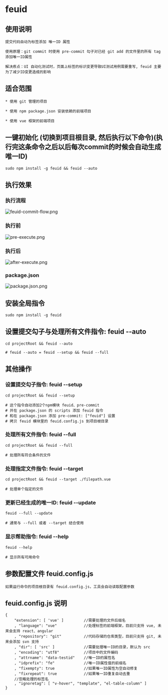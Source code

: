 
# feuid

## 使用说明
    提交代码自动为标签添加 唯一ID 属性

    使用原理：git commit 时使用 pre-commit 勾子对已经 git add 的文件里的所有 tag 添加唯一ID属性
    
    解决疼点：UI 自动化测试时，页面上标签的标识变更导致UI测试用例需要重写, feuid 主要为了减少ID变更造成的影响
    
## 适合范围
    * 使用 git 管理的项目
    
    * 使用 npm package.json 安装依赖的前端项目
    
    * 使用 vue 框架的前端项目

## 一键初始化 (切换到项目根目录, 然后执行以下命令)(执行完这条命令之后以后每次commit的时候会自动生成唯一ID)
    sudo npm install -g feuid && feuid --auto
    
## 执行效果

### 执行流程
![feuid-commit-flow.png](http://p6.qhimg.com/d/inn/06dfd366/images/feuid-commit-flow.png)

### 执行前
![pre-execute.png](http://p8.qhimg.com/d/inn/06dfd366/images/pre-execute.png)

### 执行后
![after-execute.png](http://p5.qhimg.com/d/inn/06dfd366/images/after-execute.png)

### package.json
![package.json.png](http://p0.qhimg.com/d/inn/06dfd366/images/package.json.png)

## 安装全局指令
    sudo npm install -g feuid

## 设置提交勾子与处理所有文件指令: feuid --auto 
    cd projectRoot && feuid --auto
    
    # feuid --auto = feuid --setup && feuid --full
    
## 其他操作
    
### 设置提交勾子指令: feuid --setup 
    cd projectRoot && feuid --setup
    
    # 这个指令自动添加2个npm模块 feuid、pre-commit
    # 并在 package.json 的 scripts 添加 feuid 指令
    # 和在 package.json 添加 pre-commit: ["feuid"] 设置
    # 拷贝 feuid 模块里的 feuid.config.js 到项目根目录
    
### 处理所有文件指令: feuid --full 
    cd projectRoot && feuid --full
    
    # 处理所有符合条件的文件
    
### 处理指定文件指令: feuid --target 
    cd projectRoot && feuid --target ./filepath.vue
    
    # 处理单个指定的文件
    
### 更新已经生成的唯一ID: feuid --update
    feuid --full --update
    
    # 通常与 --full 或者 --target 结合使用
    
### 显示帮助指令: feuid --help
    feuid --help
    
    # 显示所有可用命令
    
## 参数配置文件 feuid.config.js
	如果运行命令的项目根目录有 feuid.config.js，工具会自动读取配置参数

## feuid.config.js 说明
	{
	    "extension": [ 'vue' ]         //需要处理的文件后缀名
	    , "language": "vue"            //处理标签的前端框架，目前只支持 vue, 未来会支持 react、angular
	    , "repository": "git"          //代码存储的仓库类型，目前只支持 git, 未来会添加 svn 支持
	    , "dir": [ 'src' ]             //需要处理唯一ID的目录，默认为 src
	    , "encoding": "utf8"           //项目中的文件编码
	    , "attrname": "data-testid"    //唯一ID的属性名
	    , "idprefix": "fe"             //唯一ID属性值的前缀名
	    , "fixempty": true             //如果唯一ID属性为空自动修复
	    , "fixrepeat": true            //如果唯一ID重复自动去重
	    //忽略处理的标签名
	    , "ignoretag": [ "v-hover", "template", "el-table-column" ]   
	}
